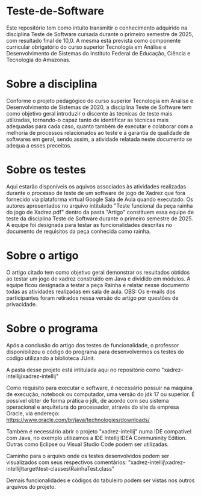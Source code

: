 # Teste-de-Software
Este repositório tem como intuito transmitir o conhecimento adquirido na disciplina Teste de Software cursada durante o primeiro semestre de 2025, com resultado final de 10,0. A mesma está prevista como componente curricular obrigatório do curso superior Tecnologia em Análise e Desenvolvimento de Sistemas do Instituto Federal de Educação, Ciência e Tecnologia do Amazonas. 

# Sobre a disciplina
Conforme o projeto pedagógico do curso superior Tecnologia em Análise e Desenvolvimento de Sistemas de 2020, a disciplina Teste de Software tem como objetivo geral introduzir o discente às técnicas de teste mais utilizadas, tornando-o capaz tanto de identificar as técnicas mais adequadas para cada caso, quanto também de executar e colaborar com a melhoria de processos relacionados ao teste e à garantia de qualidade de softwares em geral, sendo assim, a atividade relatada neste documento se adequa a esses preceitos.

# Sobre os testes
Aqui estarão disponíveis os aquivos associados às atividades realizadas durante o processo de teste de um software de jogo de Xadrez que fora fornecido via plataforma virtual Google Sala de Aula quando executado. Os autores apresentados no arquivo intitulado "Teste funcional da peça rainha do jogo de Xadrez.pdf" dentro da pasta "Artigo" constituem essa equipe de teste da disciplina Teste de Software durante o primeiro semestre de 2025. A equipe foi designada para testar as funcionalidades descritas no documento de requisitos da peça conhecida como rainha.

# Sobre o artigo
O artigo citado tem como objetivo geral demonstrar os resultados obtidos ao testar um jogo de xadrez construído em Java e dividido em módulos. A equipe ficou designada a testar a peça Rainha e relatar nesse documento todas as atividades realizadas em sala de aula. 
OBS: Os e-mails dos participantes foram retirados nessa versão do artigo por questões de privacidade.

# Sobre o programa
Após a conclusão do artigo dos testes de funcionalidade, o professor disponibilizou o código do programa para desenvolvermos os testes do código utilizando a biblioteca JUnit. 

A pasta desse projeto está intitulada aqui no repositório como "xadrez-intellij/xadrez-intellij"

Como requisito para executar o software, é necessário possuir na máquina de execução, notebook ou computador, uma versão do jdk 17 ou superior. É possível obter de forma prática o jdk, de acordo com seu sistema operacional e arquitetura do processador, através do site da empresa Oracle, via endereço: https://www.oracle.com/br/java/technologies/downloads/

Também é necessário abrir o projeto "xadrez-intellij" numa IDE compatível com Java, no exemplo utilizamos a IDE Intellij IDEA Communinity Edition. Outras como Eclipse ou Visual Studio Code podem ser utilizadas.

Caminho para o arquivo onde os testes desenvolvidos podem ser visualizados com seus respectivos comentários:
"xadrez-intellij\xadrez-intellij\target\test-classes\RainhaTest.class"

Demais funcionalidades e códigos do tabuleiro podem ser vistas nos outros arquivos do projeto.

